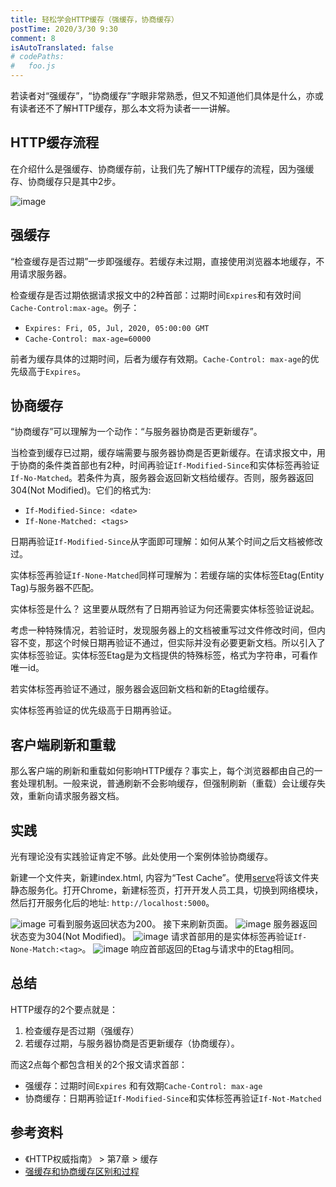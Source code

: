 ```yaml
---
title: 轻松学会HTTP缓存（强缓存，协商缓存）
postTime: 2020/3/30 9:30
comment: 8
isAutoTranslated: false
# codePaths:
#   foo.js
---
```

若读者对“强缓存”，“协商缓存”字眼非常熟悉，但又不知道他们具体是什么，亦或有读者还不了解HTTP缓存，那么本文将为读者一一讲解。

## HTTP缓存流程
在介绍什么是强缓存、协商缓存前，让我们先了解HTTP缓存的流程，因为强缓存、协商缓存只是其中2步。

![image](https://user-images.githubusercontent.com/23733477/77868295-49009c80-726d-11ea-87a3-17a5bd0a657b.png)

## 强缓存
“检查缓存是否过期”一步即强缓存。若缓存未过期，直接使用浏览器本地缓存，不用请求服务器。  

检查缓存是否过期依据请求报文中的2种首部：过期时间`Expires`和有效时间`Cache-Control:max-age`。例子：
* `Expires: Fri, 05, Jul, 2020, 05:00:00 GMT`
* `Cache-Control: max-age=60000`

前者为缓存具体的过期时间，后者为缓存有效期。`Cache-Control: max-age`的优先级高于`Expires`。


## 协商缓存
“协商缓存”可以理解为一个动作：“与服务器协商是否更新缓存”。

当检查到缓存已过期，缓存端需要与服务器协商是否更新缓存。在请求报文中，用于协商的条件类首部也有2种，时间再验证`If-Modified-Since`和实体标签再验证`If-No-Matched`。若条件为真，服务器会返回新文档给缓存。否则，服务器返回304(Not Modified)。它们的格式为:
* `If-Modified-Since: <date>`
* `If-None-Matched: <tags>`

日期再验证`If-Modified-Since`从字面即可理解：如何从某个时间之后文档被修改过。

实体标签再验证`If-None-Matched`同样可理解为：若缓存端的实体标签Etag(Entity Tag)与服务器不匹配。

实体标签是什么？ 这里要从既然有了日期再验证为何还需要实体标签验证说起。

考虑一种特殊情况，若验证时，发现服务器上的文档被重写过文件修改时间，但内容不变，那这个时候日期再验证不通过，但实际并没有必要更新文档。所以引入了实体标签验证。实体标签Etag是为文档提供的特殊标签，格式为字符串，可看作唯一id。

若实体标签再验证不通过，服务器会返回新文档和新的Etag给缓存。

实体标签再验证的优先级高于日期再验证。

## 客户端刷新和重载
那么客户端的刷新和重载如何影响HTTP缓存？事实上，每个浏览器都由自己的一套处理机制。一般来说，普通刷新不会影响缓存，但强制刷新（重载）会让缓存失效，重新向请求服务器文档。

## 实践
光有理论没有实践验证肯定不够。此处使用一个案例体验协商缓存。

新建一个文件夹，新建index.html, 内容为“Test Cache”。使用[serve](https://github.com/zeit/serve)将该文件夹静态服务化。打开Chrome，新建标签页，打开开发人员工具，切换到网络模块，然后打开服务化后的地址: `http://localhost:5000`。

![image](https://user-images.githubusercontent.com/23733477/77868100-79940680-726c-11ea-9b68-383c08747230.png)
可看到服务返回状态为200。
接下来刷新页面。
![image](https://user-images.githubusercontent.com/23733477/77868125-8a447c80-726c-11ea-89ce-a30c89b5e561.png)
服务器返回状态变为304(Not Modified)。
![image](https://user-images.githubusercontent.com/23733477/77868143-a0ead380-726c-11ea-8d5c-2e28e3cd1aec.png)
请求首部用的是实体标签再验证`If-None-Match:<tag>`。
![image](https://user-images.githubusercontent.com/23733477/77868154-b233e000-726c-11ea-9e82-f85bc2590f78.png)
响应首部返回的Etag与请求中的Etag相同。

## 总结
HTTP缓存的2个要点就是：
1. 检查缓存是否过期（强缓存）
2. 若缓存过期，与服务器协商是否更新缓存（协商缓存）。  

而这2点每个都包含相关的2个报文请求首部：
* 强缓存：过期时间`Expires` 和有效期`Cache-Control: max-age`
* 协商缓存：日期再验证`If-Modified-Since`和实体标签再验证`If-Not-Matched`


## 参考资料
* 《HTTP权威指南》 > 第7章 > 缓存
* [强缓存和协商缓存区别和过程](https://www.jianshu.com/p/f6525b0f8813)